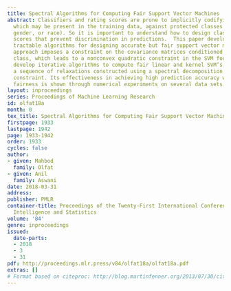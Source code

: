 ```yaml
---
title: Spectral Algorithms for Computing Fair Support Vector Machines
abstract: Classifiers and rating scores are prone to implicitly codifying biases,
  which may be present in the training data, against protected classes (i.e., age,
  gender, or race). So it is important to understand how to design classifiers and
  scores that prevent discrimination in predictions.  This paper develops computationally
  tractable algorithms for designing accurate but fair support vector machines (SVM’s).  Our
  approach imposes a constraint on the covariance matrices conditioned on each protected
  class, which leads to a nonconvex quadratic constraint in the SVM formulation.  We
  develop iterative algorithms to compute fair linear and kernel SVM’s, which solve
  a sequence of relaxations constructed using a spectral decomposition of the nonconvex
  constraint. Its effectiveness in achieving high prediction accuracy while ensuring
  fairness is shown through numerical experiments on several data sets.
layout: inproceedings
series: Proceedings of Machine Learning Research
id: olfat18a
month: 0
tex_title: Spectral Algorithms for Computing Fair Support Vector Machines
firstpage: 1933
lastpage: 1942
page: 1933-1942
order: 1933
cycles: false
author:
- given: Mahbod
  family: Olfat
- given: Anil
  family: Aswani
date: 2018-03-31
address: 
publisher: PMLR
container-title: Proceedings of the Twenty-First International Conference on Artificial
  Intelligence and Statistics
volume: '84'
genre: inproceedings
issued:
  date-parts:
  - 2018
  - 3
  - 31
pdf: http://proceedings.mlr.press/v84/olfat18a/olfat18a.pdf
extras: []
# Format based on citeproc: http://blog.martinfenner.org/2013/07/30/citeproc-yaml-for-bibliographies/
---
```

